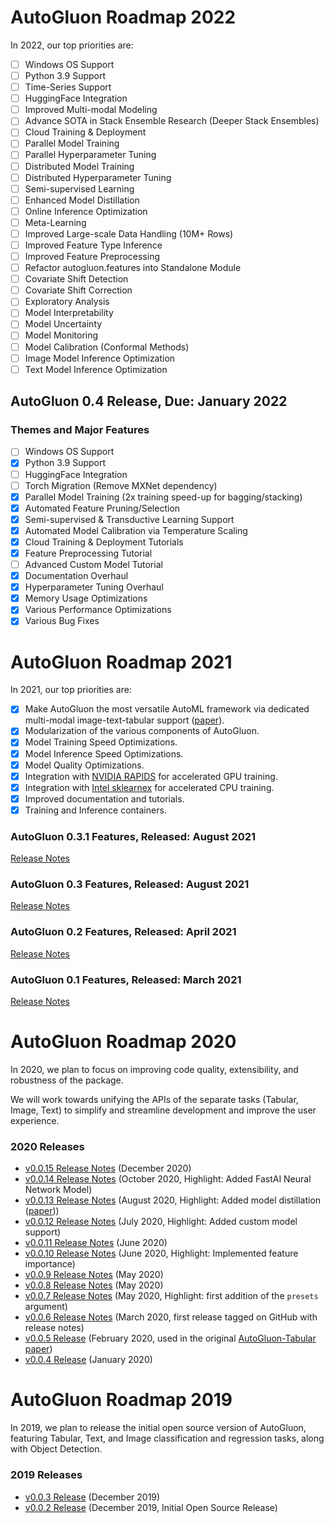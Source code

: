# AutoGluon Roadmap 2022

In 2022, our top priorities are:

- [ ] Windows OS Support
- [ ] Python 3.9 Support
- [ ] Time-Series Support
- [ ] HuggingFace Integration
- [ ] Improved Multi-modal Modeling
- [ ] Advance SOTA in Stack Ensemble Research (Deeper Stack Ensembles)
- [ ] Cloud Training & Deployment
- [ ] Parallel Model Training
- [ ] Parallel Hyperparameter Tuning
- [ ] Distributed Model Training
- [ ] Distributed Hyperparameter Tuning
- [ ] Semi-supervised Learning
- [ ] Enhanced Model Distillation
- [ ] Online Inference Optimization
- [ ] Meta-Learning
- [ ] Improved Large-scale Data Handling (10M+ Rows)
- [ ] Improved Feature Type Inference
- [ ] Improved Feature Preprocessing
- [ ] Refactor autogluon.features into Standalone Module
- [ ] Covariate Shift Detection
- [ ] Covariate Shift Correction
- [ ] Exploratory Analysis
- [ ] Model Interpretability
- [ ] Model Uncertainty
- [ ] Model Monitoring
- [ ] Model Calibration (Conformal Methods)
- [ ] Image Model Inference Optimization
- [ ] Text Model Inference Optimization

## AutoGluon 0.4 Release, Due: January 2022

### Themes and Major Features

- [ ] Windows OS Support
- [x] Python 3.9 Support
- [ ] HuggingFace Integration
- [ ] Torch Migration (Remove MXNet dependency)
- [x] Parallel Model Training (2x training speed-up for bagging/stacking)
- [x] Automated Feature Pruning/Selection
- [x] Semi-supervised & Transductive Learning Support
- [x] Automated Model Calibration via Temperature Scaling
- [x] Cloud Training & Deployment Tutorials
- [x] Feature Preprocessing Tutorial
- [ ] Advanced Custom Model Tutorial
- [x] Documentation Overhaul
- [x] Hyperparameter Tuning Overhaul
- [x] Memory Usage Optimizations
- [x] Various Performance Optimizations
- [x] Various Bug Fixes

# AutoGluon Roadmap 2021

In 2021, our top priorities are:

- [x] Make AutoGluon the most versatile AutoML framework via dedicated multi-modal image-text-tabular support ([paper](https://arxiv.org/abs/2111.02705)).
- [x] Modularization of the various components of AutoGluon.
- [x] Model Training Speed Optimizations.
- [x] Model Inference Speed Optimizations.
- [x] Model Quality Optimizations.
- [x] Integration with [NVIDIA RAPIDS](https://developer.nvidia.com/rapids) for accelerated GPU training.
- [x] Integration with [Intel sklearnex](https://github.com/intel/scikit-learn-intelex) for accelerated CPU training.
- [x] Improved documentation and tutorials.
- [x] Training and Inference containers.

### AutoGluon 0.3.1 Features, Released: August 2021

[Release Notes](https://github.com/awslabs/autogluon/releases/tag/v0.3.1)

### AutoGluon 0.3 Features, Released: August 2021

[Release Notes](https://github.com/awslabs/autogluon/releases/tag/v0.3.0)

### AutoGluon 0.2 Features, Released: April 2021

[Release Notes](https://github.com/awslabs/autogluon/releases/tag/v0.2.0)

### AutoGluon 0.1 Features, Released: March 2021

[Release Notes](https://github.com/awslabs/autogluon/releases/tag/v0.1.0)

# AutoGluon Roadmap 2020

In 2020, we plan to focus on improving code quality, extensibility, and robustness of the package.

We will work towards unifying the APIs of the separate tasks (Tabular, Image, Text) to simplify and streamline development and improve the user experience.

### 2020 Releases

- [v0.0.15 Release Notes](https://github.com/awslabs/autogluon/releases/tag/v0.0.15) (December 2020)
- [v0.0.14 Release Notes](https://github.com/awslabs/autogluon/releases/tag/v0.0.14) (October 2020, Highlight: Added FastAI Neural Network Model)
- [v0.0.13 Release Notes](https://github.com/awslabs/autogluon/releases/tag/v0.0.13) (August 2020, Highlight: Added model distillation ([paper](https://arxiv.org/abs/2006.14284)))
- [v0.0.12 Release Notes](https://github.com/awslabs/autogluon/releases/tag/v0.0.12) (July 2020, Highlight: Added custom model support)
- [v0.0.11 Release Notes](https://github.com/awslabs/autogluon/releases/tag/v0.0.11) (June 2020)
- [v0.0.10 Release Notes](https://github.com/awslabs/autogluon/releases/tag/v0.0.10) (June 2020, Highlight: Implemented feature importance)
- [v0.0.9 Release Notes](https://github.com/awslabs/autogluon/releases/tag/v0.0.9) (May 2020)
- [v0.0.8 Release Notes](https://github.com/awslabs/autogluon/releases/tag/v0.0.8) (May 2020)
- [v0.0.7 Release Notes](https://github.com/awslabs/autogluon/releases/tag/v0.0.7) (May 2020, Highlight: first addition of the `presets` argument)
- [v0.0.6 Release Notes](https://github.com/awslabs/autogluon/releases/tag/v0.0.6) (March 2020, first release tagged on GitHub with release notes)
- [v0.0.5 Release](https://pypi.org/project/autogluon/0.0.5/) (February 2020, used in the original [AutoGluon-Tabular paper](https://arxiv.org/abs/2003.06505))
- [v0.0.4 Release](https://pypi.org/project/autogluon/0.0.4/) (January 2020)

# AutoGluon Roadmap 2019

In 2019, we plan to release the initial open source version of AutoGluon, featuring Tabular, Text, and Image classification and regression tasks, along with Object Detection.

### 2019 Releases

- [v0.0.3 Release](https://pypi.org/project/autogluon/0.0.3/) (December 2019)
- [v0.0.2 Release](https://pypi.org/project/autogluon/0.0.2/) (December 2019, Initial Open Source Release)
